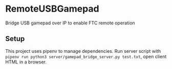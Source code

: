 # RemoteUSBGamepad
Bridge USB gamepad over IP to enable FTC remote operation

## Setup
This project uses pipenv to manage dependencies. Run server script with `pipenv run python3 server/gamepad_bridge_server.py test.txt`, open client HTML in a browser.
